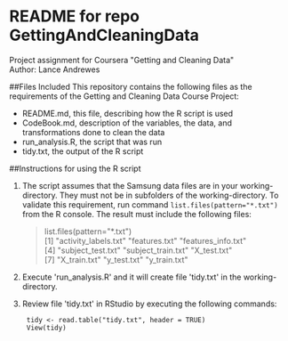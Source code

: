 # README for repo GettingAndCleaningData
Project assignment for Coursera "Getting and Cleaning Data"  
Author: Lance Andrewes

##Files Included
This repository contains the following files as the requirements of the Getting and Cleaning Data Course Project:
* README.md,         this file, describing how the R script is used  
* CodeBook.md,       description of the variables, the data, and transformations done to clean the data 
* run_analysis.R,    the script that was run  
* tidy.txt,          the output of the R script  

##Instructions for using the R script
1. The script assumes that the Samsung data files are in your working-directory. They must not be in subfolders of the working-directory.
To validate this requirement, run command `list.files(pattern="*.txt")` from the R console. The result must include the following files:

    > list.files(pattern="*.txt")  
    [1] "activity_labels.txt" "features.txt"        "features_info.txt"  
    [4] "subject_test.txt"    "subject_train.txt"   "X_test.txt"         
    [7] "X_train.txt"         "y_test.txt"          "y_train.txt"        
  
2. Execute 'run_analysis.R' and it will create file 'tidy.txt' in the working-directory.

3. Review file 'tidy.txt' in RStudio by executing the following commands:
    
        tidy <- read.table("tidy.txt", header = TRUE)
        View(tidy)


